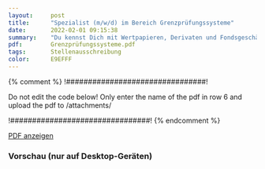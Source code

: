 ```yaml
---
layout:     post
title:      "Spezialist (m/w/d) im Bereich Grenzprüfungssysteme"
date:       2022-02-01 09:15:38
summary:    "Du kennst Dich mit Wertpapieren, Derivaten und Fondsgeschäften aus? Außerdem besitzt Du ein hohes Maß an Engagement und Leistungsbereitschaft? Dann suchen wir Dich als Spezialisten (m/w/d) für Grenzprüfungssysteme."
pdf:        Grenzprüfungssysteme.pdf
tags:       Stellenausschreibung
color:      E9EFFF
---
```


{% comment %}
!################################!

Do not edit the code below! Only enter the name of the pdf in row 6 and upload the pdf to /attachments/

!################################!
{% endcomment %}

<a class="btn btn-primary" href="{{ site.url }}/attachments/{{page.pdf}}">PDF anzeigen</a>

<h3>Vorschau (nur auf Desktop-Geräten)</h3>
<div class="d-none d-sm-block">
    <object data="{{ site.url }}/attachments/{{page.pdf}}" width="100%" height="1010" type='application/pdf'>
    </object>
</div>
